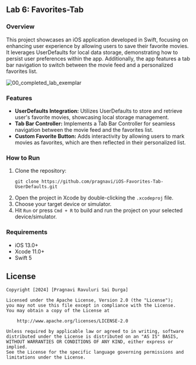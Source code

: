 ## Lab 6: Favorites-Tab

### Overview

This project showcases an iOS application developed in Swift, focusing on enhancing user experience by allowing users to save their favorite movies. It leverages UserDefaults for local data storage, demonstrating how to persist user preferences within the app. Additionally, the app features a tab bar navigation to switch between the movie feed and a personalized favorites list.

![00_completed_lab_exemplar](https://user-images.githubusercontent.com/11927517/233009243-292cead6-9a9c-4f0c-88df-d68f961f53df.gif)


### Features

- **UserDefaults Integration:** Utilizes UserDefaults to store and retrieve user's favorite movies, showcasing local storage management.
- **Tab Bar Controller:** Implements a Tab Bar Controller for seamless navigation between the movie feed and the favorites list.
- **Custom Favorite Button:** Adds interactivity by allowing users to mark movies as favorites, which are then reflected in their personalized list.

### How to Run

1. Clone the repository:
    ```
    git clone https://github.com/pragnavi/iOS-Favorites-Tab-UserDefaults.git
    ```
2. Open the project in Xcode by double-clicking the `.xcodeproj` file.
3. Choose your target device or simulator.
4. Hit `Run` or press `Cmd + R` to build and run the project on your selected device/simulator.

### Requirements

- iOS 13.0+
- Xcode 11.0+
- Swift 5

## License

    Copyright [2024] [Pragnavi Ravuluri Sai Durga]

    Licensed under the Apache License, Version 2.0 (the "License");
    you may not use this file except in compliance with the License.
    You may obtain a copy of the License at

        http://www.apache.org/licenses/LICENSE-2.0

    Unless required by applicable law or agreed to in writing, software
    distributed under the License is distributed on an "AS IS" BASIS,
    WITHOUT WARRANTIES OR CONDITIONS OF ANY KIND, either express or implied.
    See the License for the specific language governing permissions and
    limitations under the License.
